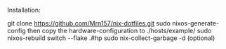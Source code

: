 Installation:

git clone https://github.com/Mrn157/nix-dotfiles.git
sudo nixos-generate-config
then copy the hardware-configuration to ./hosts/example/
sudo nixos-rebuild switch --flake .#hp
sudo nix-collect-garbage -d (optional)
